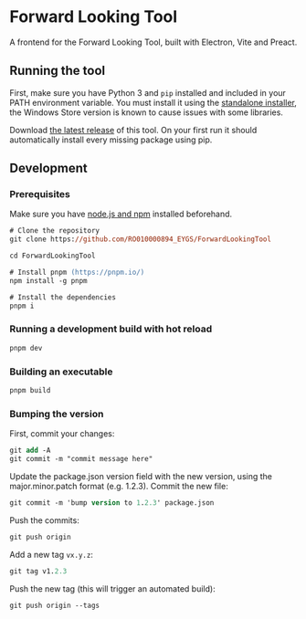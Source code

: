 # Forward Looking Tool

A frontend for the Forward Looking Tool, built with Electron, Vite and Preact.

## Running the tool

First, make sure you have Python 3 and `pip` installed and included in your PATH environment variable. You must install it using the [standalone installer](https://www.python.org/downloads/), the Windows Store version is known to cause issues with some libraries.

Download [the latest release](https://github.com/RO010000894_EYGS/ForwardLookingTool/releases/latest) of this tool. On your first run it should automatically install every missing package using pip.

## Development

### Prerequisites

Make sure you have [node.js and npm](https://nodejs.org/en/download/) installed beforehand.

```ps
# Clone the repository
git clone https://github.com/RO010000894_EYGS/ForwardLookingTool

cd ForwardLookingTool

# Install pnpm (https://pnpm.io/)
npm install -g pnpm

# Install the dependencies
pnpm i
```

### Running a development build with hot reload

```ps
pnpm dev
```

### Building an executable

```ps
pnpm build
```

### Bumping the version

First, commit your changes:

```ps
git add -A
git commit -m "commit message here"
```

Update the package.json version field with the new version, using the major.minor.patch format (e.g. 1.2.3). Commit the new file:

```ps
git commit -m 'bump version to 1.2.3' package.json
```

Push the commits:

```ps
git push origin
```

Add a new tag `vx.y.z`:

```ps
git tag v1.2.3
```

Push the new tag (this will trigger an automated build):

```ps
git push origin --tags
```